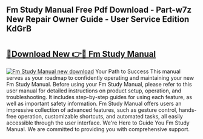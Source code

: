 ## Fm Study Manual Free Pdf Download - Part-w7z New Repair Owner Guide - User Service Edition KdGrB

# <h2><a href="http://bc94537.oget.top/?id=Fm+Study+Manual">🔗Download New 👉🔴 Fm Study Manual</a></h2>

[![Fm Study Manual new download](https://i.imgur.com/5g1atiW.png)](http://bc94537.oget.top/?id=Fm+Study+Manual)
Your Path to Success This manual serves as your roadmap to confidently operating and maintaining your new Fm Study Manual. Before using your Fm Study Manual, please refer to this user manual for detailed instructions on product setup, operation, and troubleshooting. It includes step-by-step guides for using each feature, as well as important safety information. Fm Study Manual offers users an impressive collection of advanced features, such as gesture control, hands-free operation, customizable shortcuts, and automated tasks, all easily accessible through the user interface. We're Here to Guide You Fm Study Manual. We are committed to providing you with comprehensive support.
